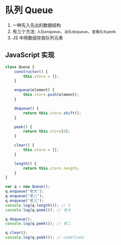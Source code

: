 # 队列 Queue

1. 一种先入先出的数据结构
2. 有三个方法: `入队enqueue`、`出队dequeue`、`查看队头peek`
3. JS 中用数组存放队列元素

## JavaScript 实现

```javascript
class Queue {
    constructor() {
        this.store = [];
    }

    enqueue(element) {
        this.store.push(element);
    }

    dequeue() {
        return this.store.shift();
    }

    peek() {
        return this.store[0];
    }

    clear() {
        this.store = [];
    }

    length() {
        return this.store.length;
    }
}

var q = new Queue();
q.enqueue("老大");
q.enqueue("老二");
q.enqueue("老三");
console.log(q.length()); // 3
console.log(q.peek()); // 老大

q.dequeue();
console.log(q.peek()); // 老二

q.clear();
console.log(q.peek()); // undefined
```